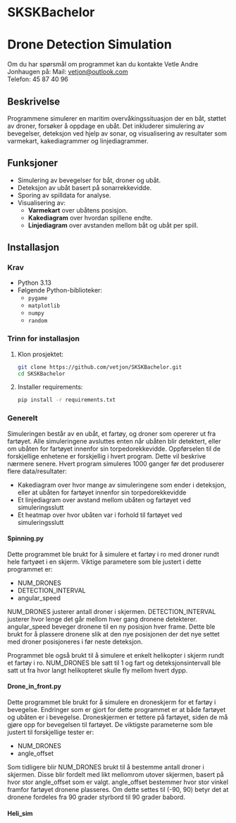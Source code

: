 # SKSKBachelor

# **Drone Detection Simulation**
Om du har spørsmål om programmet kan du kontakte Vetle Andre Jonhaugen på:
  Mail: vetjon@outlook.com  
  Telefon: 45 87 40 96

## **Beskrivelse**
Programmene simulerer en maritim overvåkingssituasjon der en båt, støttet av droner, forsøker å oppdage en ubåt. Det inkluderer simulering av bevegelser, deteksjon ved hjelp av sonar, og visualisering av resultater som varmekart, kakediagrammer og linjediagrammer.

## **Funksjoner**
- Simulering av bevegelser for båt, droner og ubåt.
- Deteksjon av ubåt basert på sonarrekkevidde.
- Sporing av spilldata for analyse.
- Visualisering av:
  - **Varmekart** over ubåtens posisjon.
  - **Kakediagram** over hvordan spillene endte.
  - **Linjediagram** over avstanden mellom båt og ubåt per spill.

## **Installasjon**
### **Krav**
- Python 3.13
- Følgende Python-biblioteker:
  - `pygame`
  - `matplotlib`
  - `numpy`
  - `random`

### **Trinn for installasjon**
1. Klon prosjektet:
   ```bash
   git clone https://github.com/vetjon/SKSKBachelor.git
   cd SKSKBachelor
2. Installer requirements:
   ```bash
   pip install -r requirements.txt

### Generelt
Simuleringen består av en ubåt, et fartøy, og droner som opererer ut fra fartøyet. Alle simuleringene avsluttes enten når ubåten blir detektert, eller om ubåten for fartøyet innenfor sin torpedorekkevidde. Oppførselen til de forskjellige enhetene er forskjellig i hvert program. Dette vil beskrive nærmere senere. Hvert program simuleres 1000 ganger før det produserer flere data/resultater:
  - Kakediagram over hvor mange av simuleringene som ender i deteksjon, eller at ubåten for fartøyet innenfor sin torpedorekkevidde
  - Et linjediagram over avstand mellom ubåten og fartøyet ved simuleringsslutt
  - Et heatmap over hvor ubåten var i forhold til fartøyet ved simuleringsslutt


#### Spinning.py
  Dette programmet ble brukt for å simulere et fartøy i ro med droner rundt hele fartyøet i en skjerm. Viktige parametere som ble justert i dette programmet er: 
  
  - NUM_DRONES
  - DETECTION_INTERVAL
  - angular_speed

  NUM_DRONES justerer antall droner i skjermen. DETECTION_INTERVAL justerer hvor lenge det går mellom hver gang dronene detekterer. angular_speed beveger dronene til en ny posisjon hver frame. Dette ble brukt for å plassere dronene slik at den nye posisjonen der det nye settet med droner posisjoneres i før neste deteksjon.

  Programmet ble også brukt til å simulere et enkelt helikopter i skjerm rundt et fartøy i ro. NUM_DRONES ble satt til 1 og fart og deteksjonsintervall ble satt ut fra hvor langt helikopteret skulle fly mellom hvert dypp.

#### Drone_in_front.py
Dette programmet ble brukt for å simulere en droneskjerm for et fartøy i bevegelse. Endringer som er gjort for dette programmet er at både fartøyet og ubåten er i bevegelse. Droneskjermen er tettere på fartøyet, siden de må gjøre opp for bevegelsen til fartøyet. De viktigste parameterne som ble justert til forskjellige tester er:

- NUM_DRONES
- angle_offset

Som tidligere blir NUM_DRONES brukt til å bestemme antall droner i skjermen. Disse blir fordelt med likt mellomrom utover skjermen, basert på hvor stor angle_offset som er valgt. angle_offset bestemmer hvor stor vinkel framfor fartøyet dronene plasseres. Om dette settes til (-90, 90) betyr det at dronene fordeles fra 90 grader styrbord til 90 grader babord.

#### Heli_sim
